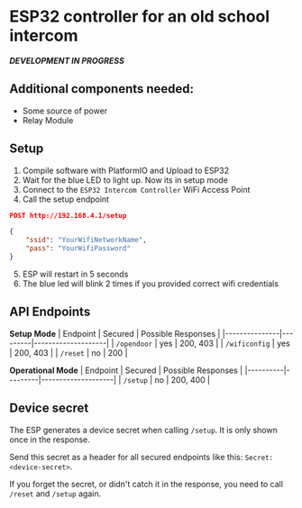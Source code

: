 # ESP32 controller for an old school intercom

***DEVELOPMENT IN PROGRESS***

## Additional components needed:
- Some source of power
- Relay Module

## Setup
1. Compile software with PlatformIO and Upload to ESP32
2. Wait for the blue LED to light up. Now its in setup mode
3. Connect to the `ESP32 Intercom Controller` WiFi Access Point
4. Call the setup endpoint 
```json
POST http://192.168.4.1/setup

{
    "ssid": "YourWifiNetworkName",
    "pass": "YourWifiPassword"
}
```
5. ESP will restart in 5 seconds
6. The blue led will blink 2 times if you provided correct wifi credentials

## API Endpoints

**Setup Mode**
| Endpoint      | Secured | Possible Responses |
|---------------|---------|--------------------|
| `/opendoor`   | yes     | 200, 403           |
| `/wificonfig` | yes     | 200, 403           |
| `/reset`      | no      | 200                |

**Operational Mode**
| Endpoint | Secured | Possible Responses |
|----------|---------|--------------------|
| `/setup` | no      | 200, 400           |

## Device secret
The ESP generates a device secret when calling `/setup`. It is only shown once in the response.

Send this secret as a header for all secured endpoints like this: `Secret: <device-secret>`.

If you forget the secret, or didn't catch it in the response, you need to call `/reset` and `/setup` again.